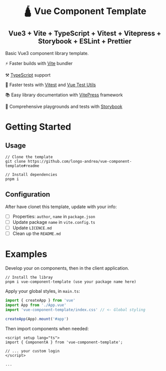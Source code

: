 <div align="center">
<h1>🛕 Vue Component Template</h1>
<h2>Vue3 + Vite + TypeScript + Vitest + Vitepress + Storybook + ESLint + Prettier</h2>
</div>


Basic Vue3 component library template.

   ⚡️ Faster builds with [Vite](https://vitejs.dev/) bundler

   ⚒️ [TypeScript](https://www.typescriptlang.org/) support

   🧪 Faster tests with [Vitest](https://vitest.dev/) and [Vue Test Utils](https://test-utils.vuejs.org/)

   📚 Easy library documentation with [VitePress](https://vitepress.dev/) framework

   📃 Comprehensive playgrounds and tests with [Storybook](https://storybook.js.org/)

# Getting Started

## Usage

```
// Clone the template
git clone https://github.com/longo-andrea/vue-component-template#readme

// Install dependencies
pnpm i
```

## Configuration

After have clonet this template, update with your info:

- [ ] Properties: `author`, `name` in `package.json`
- [ ] Update package `name` in `vite.config.ts`
- [ ] Update `LICENCE.md`
- [ ] Clean up the `README.md`

# Examples

Develop your on components, then in the client application.

```
// Install the libray
pnpm i vue-component-template (use your package name here)
```

Apply your global styles, in `main.ts`:
```main.ts
import { createApp } from 'vue'
import App from './App.vue'
import 'vue-component-template/index.css' // <- Global styling

createApp(App).mount('#app')

```

Then import components when needed:

```App.vue
<script setup lang="ts">
import { ComponentA } from 'vue-component-template';

// ... your custom login
</script>

...
```